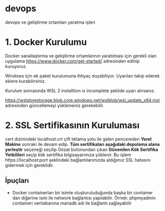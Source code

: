 # devops
devops ve geliştirme ortamları yaratma işleri

# 1. Docker Kurulumu
Docker sanallaştırma ve geliştirme ortamlarının yaratılması için gerekli olan uygulama https://www.docker.com/get-started/ adresinden edinip kuruyoruz. 

Windows için ek paket kurulumuna ihtiyaç duyabiliyor. Uyarıları takip ederek eklere kurabilirsiniz.

Kurulum sonrasında WSL 2 installtion is incomplete şeklide uyarı alırsanız.

https://wslstorestorage.blob.core.windows.net/wslblob/wsl_update_x64.msi adresinden güncellemeyi yüklemeniz gerekebilir.

# 2. SSL Sertifikasının Kuruluması

cert dizinindeki localhost.crt çift tıklama yolu ile gelen pencereden **Yerel Makine** sonraki ile devam edip. **Tüm sertifikaları aşağıdaki depolama alana yerleştir** seçeneği seçilip Gözat butonundan çıkan **Güvenilen Kök Sertifika Yetkilileri** seçip kök sertifika bilgisayarımıza yüklenir. Bu işlem https://localhost:port şeklindeki bağlantılarımızda aldığımız SSL hatasını gidermek için gereklidir.

## İpuçları
* Docker containerları bir isimle oluşturuluduğunda başka bir container dan diğerine ismi ile network bağlantısı yapılabilir. Örnek: phpmyadmin containeri veritabanına mariadb adı ile bağlantı sağlayabilir
